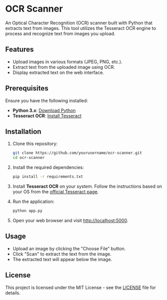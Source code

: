 
# OCR Scanner

An Optical Character Recognition (OCR) scanner built with Python that extracts text from images. This tool utilizes the Tesseract OCR engine to process and recognize text from images you upload.

## Features
- Upload images in various formats (JPEG, PNG, etc.).
- Extract text from the uploaded image using OCR.
- Display extracted text on the web interface.
  
## Prerequisites
Ensure you have the following installed:
- **Python 3.x**: [Download Python](https://www.python.org/downloads/)
- **Tesseract OCR**: [Install Tesseract](https://github.com/tesseract-ocr/tesseract)

## Installation

1. Clone this repository:

   ```bash
   git clone https://github.com/yourusername/ocr-scanner.git
   cd ocr-scanner
   ```

2. Install the required dependencies:

   ```bash
   pip install -r requirements.txt
   ```

3. Install **Tesseract OCR** on your system. Follow the instructions based on your OS from the [official Tesseract page](https://github.com/tesseract-ocr/tesseract).

4. Run the application:

   ```bash
   python app.py
   ```

5. Open your web browser and visit [http://localhost:5000](http://localhost:5000).

## Usage
- Upload an image by clicking the "Choose File" button.
- Click "Scan" to extract the text from the image.
- The extracted text will appear below the image.

## License
This project is licensed under the MIT License - see the [LICENSE](LICENSE) file for details.
